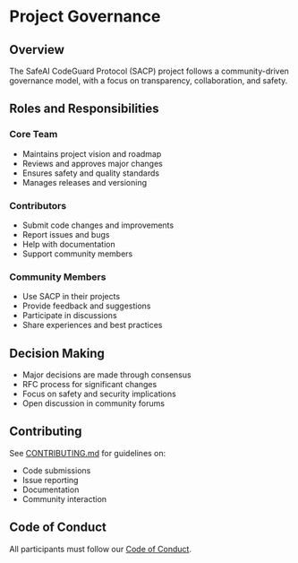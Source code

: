 # Project Governance

## Overview

The SafeAI CodeGuard Protocol (SACP) project follows a community-driven governance model, with a focus on transparency, collaboration, and safety.

## Roles and Responsibilities

### Core Team

- Maintains project vision and roadmap
- Reviews and approves major changes
- Ensures safety and quality standards
- Manages releases and versioning

### Contributors

- Submit code changes and improvements
- Report issues and bugs
- Help with documentation
- Support community members

### Community Members

- Use SACP in their projects
- Provide feedback and suggestions
- Participate in discussions
- Share experiences and best practices

## Decision Making

- Major decisions are made through consensus
- RFC process for significant changes
- Focus on safety and security implications
- Open discussion in community forums

## Contributing

See [CONTRIBUTING.md](CONTRIBUTING.md) for guidelines on:
- Code submissions
- Issue reporting
- Documentation
- Community interaction

## Code of Conduct

All participants must follow our [Code of Conduct](CODE_OF_CONDUCT.md).
